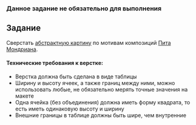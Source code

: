 ### Данное задание не обязательно для выполнения

## Задание

Сверстать [абстрактную картину](./abstract-picture.jpg) по мотивам композиций [Пита Мондриана](https://ru.wikipedia.org/wiki/%D0%9C%D0%BE%D0%BD%D0%B4%D1%80%D0%B8%D0%B0%D0%BD,_%D0%9F%D0%B8%D1%82). 

#### Технические требования к верстке:
- Верстка должна быть сделана в виде таблицы
- Ширину и высоту ячеек, а также границ между ними, можно использовать любые, не обязательно мерять точные значения на макете
- Одна ячейка (без объединения) должна иметь форму квадрата, то есть иметь одинаковую высоту и ширину
- Внешние границы в таблице должны быть шире, чем внутренние